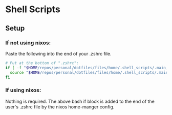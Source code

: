 # Shell Scripts

## Setup

### If not using nixos:

Paste the following into the end of your .zshrc file.

```bash
# Put at the bottom of ".zshrc":
if [ -f "$HOME/repos/personal/dotfiles/files/home/.shell_scripts/.main_shell" ]; then
  source "$HOME/repos/personal/dotfiles/files/home/.shell_scripts/.main_shell"
fi
```

### If using nixos:

Nothing is required.
The above bash if block is added to the end of the user's .zshrc file by the nixos home-manger config.

